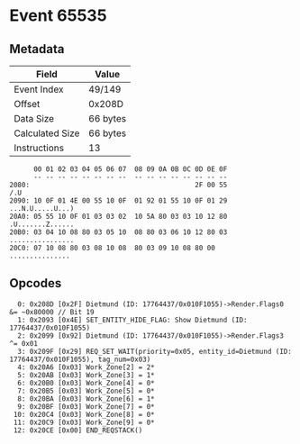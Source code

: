 # Event 65535

## Metadata

| Field           | Value    |
|-----------------|----------|
| Event Index     | 49/149   |
| Offset          | 0x208D   |
| Data Size       | 66 bytes |
| Calculated Size | 66 bytes |
| Instructions    | 13       |

```
      00 01 02 03 04 05 06 07  08 09 0A 0B 0C 0D 0E 0F
      -- -- -- -- -- -- -- --  -- -- -- -- -- -- -- --
2080:                                         2F 00 55               /.U
2090: 10 0F 01 4E 00 55 10 0F  01 92 01 55 10 0F 01 29  ...N.U.....U...)
20A0: 05 55 10 0F 01 03 03 02  10 5A 80 03 03 10 12 80  .U.......Z......
20B0: 03 04 10 08 80 03 05 10  08 80 03 06 10 12 80 03  ................
20C0: 07 10 08 80 03 08 10 08  80 03 09 10 08 80 00     ............... 
```

## Opcodes

```
  0: 0x208D [0x2F] Dietmund (ID: 17764437/0x010F1055)->Render.Flags0 &= ~0x80000 // Bit 19
  1: 0x2093 [0x4E] SET_ENTITY_HIDE_FLAG: Show Dietmund (ID: 17764437/0x010F1055)
  2: 0x2099 [0x92] Dietmund (ID: 17764437/0x010F1055)->Render.Flags3 ^= 0x01
  3: 0x209F [0x29] REQ_SET_WAIT(priority=0x05, entity_id=Dietmund (ID: 17764437/0x010F1055), tag_num=0x03)
  4: 0x20A6 [0x03] Work_Zone[2] = 2*
  5: 0x20AB [0x03] Work_Zone[3] = 1*
  6: 0x20B0 [0x03] Work_Zone[4] = 0*
  7: 0x20B5 [0x03] Work_Zone[5] = 0*
  8: 0x20BA [0x03] Work_Zone[6] = 1*
  9: 0x20BF [0x03] Work_Zone[7] = 0*
 10: 0x20C4 [0x03] Work_Zone[8] = 0*
 11: 0x20C9 [0x03] Work_Zone[9] = 0*
 12: 0x20CE [0x00] END_REQSTACK()
```
